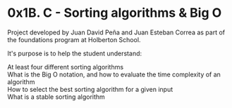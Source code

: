 # 0x1B. C - Sorting algorithms & Big O

Project developed by Juan David Peña and Juan Esteban Correa as part of the foundations program at Holberton School.

It's purpose is to help the student understand:

At least four different sorting algorithms<br />
What is the Big O notation, and how to evaluate the time complexity of an algorithm<br />
How to select the best sorting algorithm for a given input<br />
What is a stable sorting algorithm<br />
